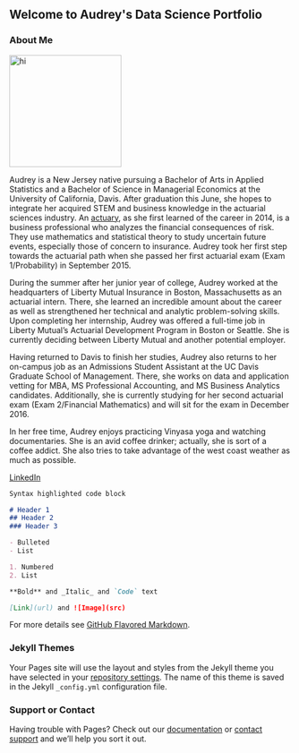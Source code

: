 ## Welcome to Audrey's Data Science Portfolio

### About Me

<img src="https://media.licdn.com/media/AAEAAQAAAAAAAAlNAAAAJDc2MDc4Y2M5LWQ2ZjgtNDQ4MS04MTI5LWY3NzYwZDc2NzJkYg.jpg" width="200" alt="hi" class="inline"/>

Audrey is a New Jersey native pursuing a Bachelor of Arts in Applied Statistics and a Bachelor of Science in Managerial Economics at the University of California, Davis. After graduation this June, she hopes to integrate her acquired STEM and business knowledge in the actuarial sciences industry. An [actuary](http://www.beanactuary.org/what/), as she first learned of the career in 2014, is a business professional who analyzes the financial consequences of risk. They use mathematics and statistical theory to study uncertain future events, especially those of concern to insurance. Audrey took her first step towards the actuarial path when she passed her first actuarial exam (Exam 1/Probability) in September 2015.

During the summer after her junior year of college, Audrey worked at the headquarters of Liberty Mutual Insurance in Boston, Massachusetts as an actuarial intern. There, she learned an incredible amount about the career as well as strengthened her technical and analytic problem-solving skills. Upon completing her internship, Audrey was offered a full-time job in Liberty Mutual’s Actuarial Development Program in Boston or Seattle. She is currently deciding between Liberty Mutual and another potential employer.

Having returned to Davis to finish her studies, Audrey also returns to her on-campus job as an Admissions Student Assistant at the UC Davis Graduate School of Management. There, she works on data and application vetting for MBA, MS Professional Accounting, and MS Business Analytics candidates. Additionally, she is currently studying for her second actuarial exam (Exam 2/Financial Mathematics) and will sit for the exam in December 2016.

In her free time, Audrey enjoys practicing Vinyasa yoga and watching documentaries. She is an avid coffee drinker; actually, she is sort of a coffee addict. She also tries to take advantage of the west coast weather as much as possible.


[LinkedIn](https://www.linkedin.com/in/audreychu/)

```markdown
Syntax highlighted code block

# Header 1
## Header 2
### Header 3

- Bulleted
- List

1. Numbered
2. List

**Bold** and _Italic_ and `Code` text

[Link](url) and ![Image](src)
```

For more details see [GitHub Flavored Markdown](https://guides.github.com/features/mastering-markdown/).

### Jekyll Themes

Your Pages site will use the layout and styles from the Jekyll theme you have selected in your [repository settings](https://github.com/audreychu/audreychu.github.io/settings). The name of this theme is saved in the Jekyll `_config.yml` configuration file.

### Support or Contact

Having trouble with Pages? Check out our [documentation](https://help.github.com/categories/github-pages-basics/) or [contact support](https://github.com/contact) and we’ll help you sort it out.
